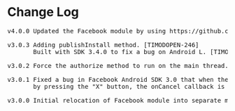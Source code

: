 # Change Log
<pre>
v4.0.0 Updated the Facebook module by using https://github.com/mokesmokes/titanium-android-facebook/tree/51c53424a6cd81c7615bd33eaeb8166df5be53c2

v3.0.3 Adding publishInstall method. [TIMODOPEN-246]
       Built with SDK 3.4.0 to fix a bug on Android L. [TIMOB-17478]

v3.0.2 Force the authorize method to run on the main thread. [TIMOB-15770]

v3.0.1 Fixed a bug in Facebook Android SDK 3.0 that when the user cancels the login
       by pressing the "X" button, the onCancel callback is not invoked. [TIMOB-13738]

v3.0.0 Initial relocation of Facebook module into separate module